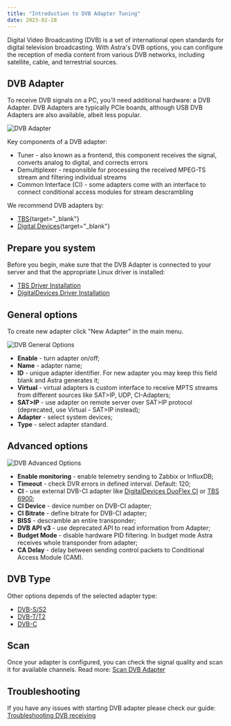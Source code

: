 ```yaml
---
title: "Introduction to DVB Adapter Tuning"
date: 2023-02-28
---
```


Digital Video Broadcasting (DVB) is a set of international open standards for digital television broadcasting. With Astra's DVB options, you can configure the reception of media content from various DVB networks, including satellite, cable, and terrestrial sources.

## DVB Adapter

To receive DVB signals on a PC, you'll need additional hardware: a DVB Adapter. DVB Adapters are typically PCIe boards, although USB DVB Adapters are also available, albeit less popular.

![DVB Adapter](https://cdn.cesbo.com/help/astra/receiving/dvb/intro/dvb-adapter.jpg)

Key components of a DVB adapter:

- Tuner - also known as a frontend, this component receives the signal, converts analog to digital, and corrects errors
- Demultiplexer - responsible for processing the received MPEG-TS stream and filtering individual streams
- Common Interface (CI) - some adapters come with an interface to connect conditional access modules for stream descrambling

We recommend DVB adapters by:

- [TBS](https://www.tbsdtv.com){target="_blank"}
- [Digital Devices](https://www.digital-devices.eu){target="_blank"}

## Prepare you system

Before you begin, make sure that the DVB Adapter is connected to your server and that the appropriate Linux driver is installed:

- [TBS Driver Installation](/misc/tools-and-utilities/dvb/tbs-driver)
- [DigitalDevices Driver Installation](/misc/tools-and-utilities/dvb/dd-driver)

## General options

To create new adapter click "New Adapter" in the main menu.

![DVB General Options](https://cdn.cesbo.com/help/astra/receiving/dvb/intro/dvb-general.png)

- **Enable** - turn adapter on/off;
- **Name** - adapter name;
- **ID** - unique adapter identifier. For new adapter you may keep this field blank and Astra generates it;
- **Virtual** - virtual adapters is custom interface to receive MPTS streams from different sources like SAT>IP, UDP, CI-Adapters;
- **SAT>IP** - use adapter on remote server over SAT>IP protocol (deprecated, use Virtual - SAT>IP instead);
- **Adapter** - select system devices;
- **Type** - select adapter standard.

## Advanced options

![DVB Advanced Options](https://cdn.cesbo.com/help/astra/receiving/dvb/intro/dvb-advanced.png)

- **Enable monitoring** - enable telemetry sending to Zabbix or InfluxDB;
- **Timeout** - check DVR errors in defined interval. Default: 120;
- **CI** - use external DVB-CI adapter like [DigitalDevices DuoFlex CI](https://www.digital-devices.eu/shop/en/cine-series/ci-expansion/224/digital-devices-duoflex-ci-double-common-interface-ci-extension-duoflex-ci?c=173) or [TBS 6900](https://www.tbsdtv.com/products/tbs6900-dvb-dual-pci-e-card.html);
- **CI Device** - device number on DVB-CI adapter;
- **CI Bitrate** - define bitrate for DVB-CI adapter;
- **BISS** - descramble an entire transponder;
- **DVB API v3** - use deprecated API to read information from Adapter;
- **Budget Mode** - disable hardware PID filtering. In budget mode Astra receives whole transponder from adapter;
- **CA Delay** - delay between sending control packets to Conditional Access Module (CAM).

## DVB Type

Other options depends of the selected adapter type:

- [DVB-S/S2](./s)
- [DVB-T/T2](./t)
- [DVB-C](./c)

## Scan

Once your adapter is configured, you can check the signal quality and scan it for available channels. Read more: [Scan DVB Adapter](./scan)

## Troubleshooting

If you have any issues with starting DVB adapter please check our guide: [Troubleshooting DVB receiving](/misc/troubleshooting/dvb)
